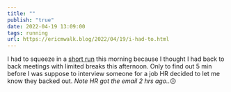 ```yaml
---
title: ""
publish: "true"
date: 2022-04-19 13:09:00
tags: running
url: https://ericmwalk.blog/2022/04/19/i-had-to.html
---
```


I had to squeeze in a [short run](https://ericmwalk.blog/2022/04/19/had-to-make.html) this morning because I thought I had back to back meetings with limited breaks this afternoon. Only to find out 5 min before I was suppose to interview someone for a job HR decided to let me know they backed out. *Note HR got the email 2 hrs ago..*😖